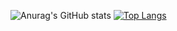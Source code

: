 ![Anurag's GitHub stats](https://github-readme-stats.vercel.app/api?username=tam1006&count_private=true&show_icons=true)
[![Top Langs](https://github-readme-stats.vercel.app/api/top-langs/?username=tam1006_count=8)](https://github.com/anuraghazra/github-readme-stats)
